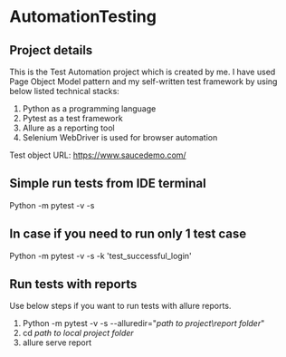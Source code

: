 # AutomationTesting
## Project details
This is the Test Automation project which is created by me. I have used Page Object Model pattern and my self-written test framework by using below listed technical stacks:

1. Python as a programming language
2. Pytest as a test framework
3. Allure as a reporting tool
4. Selenium WebDriver is used for browser automation

Test object URL: https://www.saucedemo.com/

## Simple run tests from IDE terminal
Python -m pytest -v -s

## In case if you need to run only 1 test case
Python -m pytest -v -s -k 'test_successful_login'

## Run tests with reports

Use below steps if you want to run tests with allure reports.

1. Python -m pytest -v -s --alluredir="*path to project\report folder*"
2. cd *path to local project folder*
3. allure serve report
